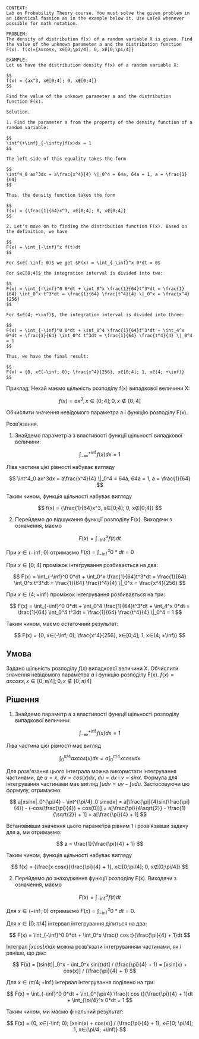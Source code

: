 ```
CONTEXT:
Lab on Probability Theory course. You must solve the given problem in an identical fassion as in the example below it. Use LaTeX whenever possible for math notation.

PROBLEM:
The density of distribution f(x) of a random variable X is given. Find the value of the unknown parameter a and the distribution function F(x). f(x)={axcosx, x∈[0;\pi/4]; 0, x∉[0;\pi/4]}

EXAMPLE:
Let us have the distribution density f(x) of a random variable X:

$$
f(x) = {ax^3, x∈[0;4]; 0, x∉[0;4]}
$$

Find the value of the unknown parameter a and the distribution function F(x).

Solution.

1. Find the parameter a from the property of the density function of a random variable:

$$
\int^{+\inf}_{-\infty}f(x)dx = 1
$$

The left side of this equality takes the form

$$
\int^4_0 ax^3dx = a\frac{x^4}{4} \|_0^4 = 64a, 64a = 1, a = \frac{1}{64}
$$

Thus, the density function takes the form

$$
f(x) = {\frac{1}{64}x^3, x∈[0;4]; 0, x∉[0;4]}
$$

2. Let's move on to finding the distribution function F(x). Based on the definition, we have

$$
F(x) = \int_{-\inf}^x f(t)dt
$$

For $x∈(-\inf; 0)$ we get $F(x) = \int_{-\inf}^x 0*dt = 0$

For $x∈[0;4]$ the integration interval is divided into two:

$$
F(x) = \int_{-\inf}^0 0*dt + \int_0^x \frac{1}{64}t^3*dt = \frac{1}{64} \int_0^x t^3*dt = \frac{1}{64} \frac{t^4}{4} \|_0^x = \frac{x^4}{256}
$$

For $x∈(4; +\inf)$, the integration interval is divided into three:

$$
F(x) = \int_{-\inf}^0 0*dt + \int_0^4 \frac{1}{64}t^3*dt + \int_4^x 0*dt = \frac{1}{64} \int_0^4 t^3dt = \frac{1}{64} \frac{t^4}{4} \|_0^4 = 1
$$

Thus, we have the final result:

$$
F(x) = {0, x∈(-\inf; 0); \frac{x^4}{256}, x∈[0;4]; 1, x∈(4; +\inf)}
$$
```

Приклад:
Нехай маємо щільність розподілу f(x) випадкової величини Х:

$$
f(x) = {ax^3, x∈[0;4]; 0, x∉[0;4]}
$$

Обчислити значення невідомого параметра a і функцію розподілу F(x).

Розв’язання.

1. Знайдемо параметр a з властивості функції щільності випадкової величини:

$$
\int^{+\inf}_{-\infty}f(x)dx = 1
$$

Ліва частина цієї рівності набуває вигляду

$$
\int^4_0 ax^3dx = a\frac{x^4}{4} \|_0^4 = 64a, 64a = 1, a = \frac{1}{64}
$$

Таким чином, функція щільності набуває вигляду

$$
f(x) = {\frac{1}{64}x^3, x∈[0;4]; 0, x∉[0;4]}
$$

2. Перейдемо до відшукання функції розподілу F(x). Виходячи з означення, маємо

$$
F(x) = \int_{-\inf}^x f(t)dt
$$

При $x∈(-\inf; 0)$ отримаємо $F(x) = \int_{-\inf}^x 0*dt = 0$

При $x∈[0;4]$ проміжок інтегрування розбивається на два:

$$
F(x) = \int_{-\inf}^0 0*dt + \int_0^x \frac{1}{64}t^3*dt = \frac{1}{64} \int_0^x t^3*dt = \frac{1}{64} \frac{t^4}{4} \|_0^x = \frac{x^4}{256}
$$

При $x∈(4; +\inf)$ проміжок інтегрування розбивається на три:

$$
F(x) = \int_{-\inf}^0 0*dt + \int_0^4 \frac{1}{64}t^3*dt + \int_4^x 0*dt = \frac{1}{64} \int_0^4 t^3dt = \frac{1}{64} \frac{t^4}{4} \|_0^4 = 1
$$

Таким чином, маємо остаточний результат:

$$
F(x) = {0, x∈(-\inf; 0); \frac{x^4}{256}, x∈[0;4]; 1, x∈(4; +\inf)}
$$

## Умова

Задано щільність розподілу $f(x)$ випадкової величини Х. Обчислити значення невідомого параметра $a$ і функцію розподілу F(x). $f(x)={axcosx, x∈[0;\pi/4]; 0, x∉[0;\pi/4]}$

## Рішення

1. Знайдемо параметр a з властивості функції щільності розподілу випадкової величини:

$$
\int^{+\inf}_{-\infty}f(x)dx = 1
$$

Ліва частина цієї рівності має вигляд

$$
\int^{\pi/4}_0 axcos(x)dx = a\int^{\pi/4}_0 xcosxdx
$$

Для розв'язання цього інтеграла можна використати інтегрування частинами, де $u=x$, $dv=cos(x)dx$, $du=dx$ і $v=sinx$. Формула для інтегрування частинами має вигляд $\int udv = uv - \int vdu$. Застосовуючи цю формулу, отримаємо:

$$
a[xsinx|_0^{\pi/4} - \int^{\pi/4}_0 sinxdx] = a[\frac{\pi}{4}sin(\frac{\pi}{4}) - (-cos(\frac{\pi}{4}) + cos(0))] = a[\frac{\pi}{4\sqrt{2}} - \frac{1}{\sqrt{2}} + 1] = a[\frac{\pi}{4} + 1]
$$

Встановивши значення цього параметра рівним 1 і розв'язавши задачу для a, ми отримаємо:

$$
a = \frac{1}{\frac{\pi}{4} + 1}
$$

Таким чином, функція щільності набуває вигляду

$$
f(x) = {\frac{x cosx}{\frac{\pi}{4} + 1}, x∈[0;\pi/4]; 0, x∉[0;\pi/4]}
$$

2. Перейдемо до знаходження функції розподілу F(x). Виходячи з означення, маємо

$$
F(x) = \int_{-\inf}^x f(t)dt
$$

Для $x∈(-\inf; 0)$ отримаємо $F(x) = \int_{-\inf}^x 0*dt = 0$.

Для $x∈[0; \pi/4]$ інтервал інтегрування ділиться на два:

$$
F(x) = \int_{-\inf}^0 0*dt + \int_0^x \frac{t cos t}{\frac{\pi}{4} + 1}dt
$$

Інтеграл $\int xcos(x)dx$ можна розв'язати інтегруванням частинами, як і раніше, що дає:

$$
F(x) = [tsin(t)|_0^x - \int_0^x sin(t)dt] / (\frac{\pi}{4} + 1) = [xsin(x) + cos(x)] / (\frac{\pi}{4} + 1)
$$

Для $x∈(\pi/4; +\inf)$ інтервал інтегрування поділено на три:

$$
F(x) = \int_{-\inf}^0 0*dt + \int_0^{\pi/4} \frac{t cos t}{\frac{\pi}{4} + 1}dt + \int_{\pi/4}^x 0*dt = 1
$$

Таким чином, ми маємо фінальний результат:

$$
F(x) = {0, x∈(-\inf; 0); [xsin(x) + cos(x)] / (\frac{\pi}{4} + 1), x∈[0; \pi/4]; 1, x∈(\pi/4; +\inf)}
$$
